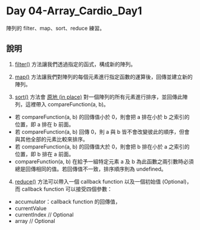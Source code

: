 # Day 04-Array_Cardio_Day1

陣列的 filter、map、sort、reduce 練習。

## 說明

1. [filter()](https://developer.mozilla.org/en-US/docs/Web/JavaScript/Reference/Global_Objects/Array/filter) 方法讓我們透過指定的函式，構成新的陣列。

2. [map()](https://developer.mozilla.org/en-US/docs/Web/JavaScript/Reference/Global_Objects/Array/map) 方法讓我們對陣列的每個元素進行指定函數的運算後，回傳並建立新的陣列。

3. [sort()](https://developer.mozilla.org/en-US/docs/Web/JavaScript/Reference/Global_Objects/Array/sort) 方法會 [原地 (in place)](https://zh.wikipedia.org/wiki/%E5%8E%9F%E5%9C%B0%E7%AE%97%E6%B3%95) 對一個陣列的所有元素進行排序，並回傳此陣列，這裡帶入 compareFunction(a, b)。
* 若 compareFunction(a, b) 的回傳值小於 0，則會把 a 排在小於 b 之索引的位置，即 a 排在 b 前面。
* 若 compareFunction(a, b) 回傳 0，則 a 與 b 皆不會改變彼此的順序，但會與其他全部的元素比較來排序。
* 若 compareFunction(a, b) 的回傳值大於 0，則會把 b 排在小於 a 之索引的位置，即 b 排在 a 前面。
* compareFunction(a, b) 在給予一組特定元素 a 及 b 為此函數之兩引數時必須總是回傳相同的值。若回傳值不一致，排序順序則為 undefined。

4. [reduce()](https://developer.mozilla.org/en-US/docs/Web/JavaScript/Reference/Global_Objects/Array/Reduce) 方法可以帶入一個 callback function 以及一個初始值 (Optional)，而 callback function 可以接受四個參數：
* accumulator：callback function 的回傳值，
* currentValue 
* currentIndex // Optional
* array // Optional










